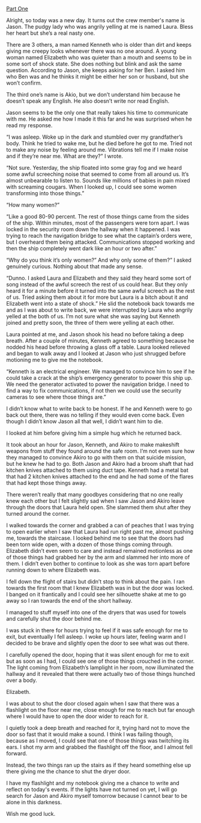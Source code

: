[Part One](https://www.reddit.com/r/nosleep/comments/ui7dm3/something_snuck_aboard_my_cruise_ship/)

Alright, so today was a new day. It turns out the crew member's name is Jason. The pudgy lady who was angrily yelling at me is named Laura. Bless her heart but she’s a real nasty one.

There are 3 others, a man named Kenneth who is older than dirt and keeps giving me creepy looks whenever there was no one around. A young woman named Elizabeth who was quieter than a mouth and seems to be in some sort of shock state. She does nothing but blink and ask the same question. According to Jason, she keeps asking for her Ben. I asked him who Ben was and he thinks it might be either her son or husband, but she won’t confirm.

The third one’s name is Akio, but we don’t understand him because he doesn’t speak any English. He also doesn’t write nor read English.

Jason seems to be the only one that really takes his time to communicate with me. He asked me how I made it this far and he was surprised when he read my response.

“I was asleep. Woke up in the dark and stumbled over my grandfather’s body. Think he tried to wake me, but he died before he got to me. Tried not to make any noise by feeling around me. Vibrations tell me if I make noise and if they’re near me. What are they?” I wrote.

“Not sure. Yesterday, the ship floated into some gray fog and we heard some awful screeching noise that seemed to come from all around us. It’s almost unbearable to listen to. Sounds like millions of babies in pain mixed with screaming cougars. When I looked up, I could see some women transforming into those things.”

“How many women?”

“Like a good 80-90 percent. The rest of those things came from the sides of the ship. Within minutes, most of the passengers were torn apart. I was locked in the security room down the hallway when it happened. I was trying to reach the navigation bridge to see what the captain’s orders were, but I overheard them being attacked. Communications stopped working and then the ship completely went dark like an hour or two after.”

“Why do you think it’s only women?” And why only some of them?” I asked genuinely curious. Nothing about that made any sense.

“Dunno. I asked Laura and Elizabeth and they said they heard some sort of song instead of the awful screech the rest of us could hear. But they only heard it for a minute before it turned into the same awful screech as the rest of us. Tried asking them about it for more but Laura is a bitch about it and Elizabeth went into a state of shock.” He slid the notebook back towards me and as I was about to write back, we were interrupted by Laura who angrily yelled at the both of us. I’m not sure what she was saying but Kenneth joined and pretty soon, the three of them were yelling at each other.

Laura pointed at me, and Jason shook his head no before taking a deep breath. After a couple of minutes, Kenneth agreed to something because he nodded his head before throwing a glass off a table. Laura looked relieved and began to walk away and I looked at Jason who just shrugged before motioning me to give me the notebook.

“Kenneth is an electrical engineer. We managed to convince him to see if he could take a crack at the ship’s emergency generator to power this ship up. We need the generator activated to power the navigation bridge. I need to find a way to fix communications, if not then we could use the security cameras to see where those things are.”

I didn’t know what to write back to be honest. If he and Kenneth were to go back out there, there was no telling if they would even come back. Even though I didn’t know Jason all that well, I didn’t want him to die.

I looked at him before giving him a simple hug which he returned back.

It took about an hour for Jason, Kenneth, and Akiro to make makeshift weapons from stuff they found around the safe room. I’m not even sure how they managed to convince Akiro to go with them on that suicide mission, but he knew he had to go. Both Jason and Akiro had a broom shaft that had kitchen knives attached to them using duct tape. Kenneth had a metal bat that had 2 kitchen knives attached to the end and he had some of the flares that had kept those things away.

There weren’t really that many goodbyes considering that no one really knew each other but I felt slightly sad when I saw Jason and Akiro leave through the doors that Laura held open. She slammed them shut after they turned around the corner.

I walked towards the corner and grabbed a can of peaches that I was trying to open earlier when I saw that Laura had run right past me, almost pushing me, towards the staircase. I looked behind me to see that the doors had been torn wide open, with a dozen of those things coming through. Elizabeth didn’t even seem to care and instead remained motionless as one of those things had grabbed her by the arm and slammed her into more of them. I didn’t even bother to continue to look as she was torn apart before running down to where Elizabeth was.

I fell down the flight of stairs but didn’t stop to think about the pain. I ran towards the first room that I knew Elizabeth was in but the door was locked. I banged on it frantically and I could see her silhouette shake at me to go away so I ran towards the end of the short hallway.

I managed to stuff myself into one of the dryers that was used for towels and carefully shut the door behind me.

I was stuck in there for hours trying to feel if it was safe enough for me to exit, but eventually I fell asleep. I woke up hours later, feeling warm and I decided to be brave and slightly open the door to see what was out there.

I carefully opened the door, hoping that it was silent enough for me to exit but as soon as I had, I could see one of those things crouched in the corner. The light coming from Elizabeth’s lamplight in her room, now illuminated the hallway and it revealed that there were actually two of those things hunched over a body.

Elizabeth.

I was about to shut the door closed again when I saw that there was a flashlight on the floor near me, close enough for me to reach but far enough where I would have to open the door wider to reach for it.

I quietly took a deep breath and reached for it, trying hard not to move the door so fast that it would make a sound. I think I was failing though, because as I moved, I could see that one of those things was twitching its ears. I shot my arm and grabbed the flashlight off the floor, and I almost fell forward.

Instead, the two things ran up the stairs as if they heard something else up there giving me the chance to shut the dryer door.

I have my flashlight and my notebook giving me a chance to write and reflect on today's events. If the lights have not turned on yet, I will go search for Jason and Akiro myself tomorrow because I cannot bear to be alone in this darkness.

Wish me good luck.